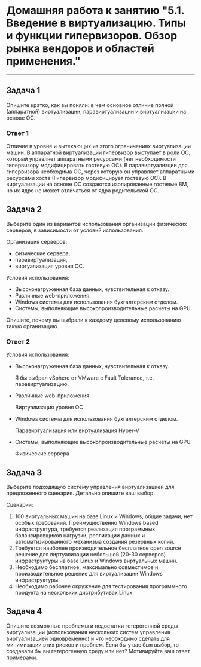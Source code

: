 
# Домашняя работа к занятию "5.1. Введение в виртуализацию. Типы и функции гипервизоров. Обзор рынка вендоров и областей применения."


---

## Задача 1

Опишите кратко, как вы поняли: в чем основное отличие полной (аппаратной) виртуализации, паравиртуализации и виртуализации на основе ОС.

### Ответ 1

Отличие в уровне и вытекающих из этого ограничениях виртуализации машин. 
В аппаратной виртуализации гипервизор выступает в роли ОС, который управляет аппаратными ресурсами (нет необходимости гипервизору модифицировать гостевую ОС). В паравиртуализции для гипервизора необходима ОС, через которую он управляет аппаратными ресурсами хоста (Гипервизор модифицирует гостевую ОС). В виртуализации на основе ОС создаются изолированные гостевые ВМ, но их ядро не может отличаться от ядра родительской ОС. 


## Задача 2

Выберите один из вариантов использования организации физических серверов, в зависимости от условий использования.

Организация серверов:
- физические сервера,
- паравиртуализация,
- виртуализация уровня ОС.

Условия использования:
- Высоконагруженная база данных, чувствительная к отказу.
- Различные web-приложения.
- Windows системы для использования бухгалтерским отделом.
- Системы, выполняющие высокопроизводительные расчеты на GPU.

Опишите, почему вы выбрали к каждому целевому использованию такую организацию.

### Ответ 2

Условия использования:
- Высоконагруженная база данных, чувствительная к отказу.


    Я бы выбрал vSphere от VMware с Fault Tolerance, т.е. паравиртуализацию.

- Различные web-приложения.


    Виртуализация уровня ОС

- Windows системы для использования бухгалтерским отделом.
    

    Паравиртуализация или виртуализация Hyper-V
- Системы, выполняющие высокопроизводительные расчеты на GPU.


    Физические сервера

## Задача 3

Выберите подходящую систему управления виртуализацией для предложенного сценария. Детально опишите ваш выбор.

Сценарии:

1. 100 виртуальных машин на базе Linux и Windows, общие задачи, нет особых требований. Преимущественно Windows based инфраструктура, требуется реализация программных балансировщиков нагрузки, репликации данных и автоматизированного механизма создания резервных копий.
2. Требуется наиболее производительное бесплатное open source решение для виртуализации небольшой (20-30 серверов) инфраструктуры на базе Linux и Windows виртуальных машин.
3. Необходимо бесплатное, максимально совместимое и производительное решение для виртуализации Windows инфраструктуры.
4. Необходимо рабочее окружение для тестирования программного продукта на нескольких дистрибутивах Linux.

## Задача 4

Опишите возможные проблемы и недостатки гетерогенной среды виртуализации (использования нескольких систем управления виртуализацией одновременно) и что необходимо сделать для минимизации этих рисков и проблем. Если бы у вас был выбор, то создавали бы вы гетерогенную среду или нет? Мотивируйте ваш ответ примерами.
